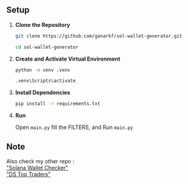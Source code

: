 ## Setup

1. **Clone the Repository**

   ```bash
   git clone https://github.com/ganarkf/sol-wallet-generator.git
   ```
   ```bash
   cd sol-wallet-generator
   ```

2. **Create and Activate Virtual Environment**

   ```bash
   python -m venv .venv
   ```
   ```bash
   .venv\Scripts\activate
   ```

3. **Install Dependencies**

   ```bash
   pip install -r requirements.txt
   ```

4. **Run**

   Open `main.py` fill the FILTERS, and Run `main.py`


## Note

Also check my other repo : 
<br />["Solana Wallet Checker"](https://github.com/ganarkf/solana-wallet-checker)
<br />["DS Top Traders"](https://github.com/ganarkf/ds-top-traders)
